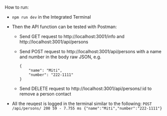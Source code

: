 How to run:
- `npm run dev` in the Integrated Terminal
- Then the API function can be tested with Postman:

    - Send GET request to http://localhost:3001/info and http://localhost:3001/api/persons

    - Send POST request to http://localhost:3001/api/persons with a name and number in the body raw JSON, e.g.     
        ```
        {
            "name": "Miti",
            "number": "222-1111"
        }
        ```

    - Send DELETE request to http://localhost:3001/api/persons/:id to remove a person contact
- All the reuqest is logged in the terminal similar to the following:
        `POST /api/persons/ 200 59 - 7.755 ms {"name":"Miti","number":"222-1111"}`